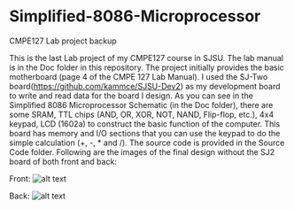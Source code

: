 # Simplified-8086-Microprocessor
CMPE127 Lab project backup

This is the last Lab project of my CMPE127 course in SJSU. The lab manual is in the Doc folder in this repository. The project initially provides the basic motherboard (page 4 of the CMPE 127 Lab Manual). I used the SJ-Two board(https://github.com/kammce/SJSU-Dev2) as my development board to write and read data for the board I design. As you can see in the Simplified 8086 Microprocessor Schematic (in the Doc folder), there are some SRAM, TTL chips (AND, OR, XOR, NOT, NAND, Flip-flop, etc.), 4x4 keypad, LCD (1602a) to construct the basic function of the computer. This board has memory and I/O sections that you can use the keypad to do the simple calculation (+, -, * and /). The source code is provided in the Source Code folder. Following are the images of the final design without the SJ2 board of both front and back:

Front:
![alt text](https://github.com/ChrisFSF/Simplified-8086-Microprocessor/blob/master/Images/front%20view.jpg)

Back:
![alt text](https://github.com/ChrisFSF/Simplified-8086-Microprocessor/blob/master/Images/back%20view.jpg)
